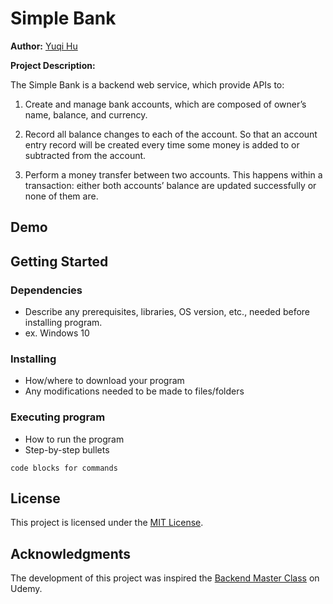 # Simple Bank
**Author:** [Yuqi Hu](https://yuqihu1103.github.io/)

**Project Description:**

The Simple Bank is a backend web service, which provide APIs to:

1. Create and manage bank accounts, which are composed of owner’s name, balance, and currency.
   
2. Record all balance changes to each of the account. So that an account entry record will be created every time some money is added to or subtracted from the account.
   
3. Perform a money transfer between two accounts. This happens within a transaction: either both accounts’ balance are updated successfully or none of them are.

## Demo

## Getting Started

### Dependencies

* Describe any prerequisites, libraries, OS version, etc., needed before installing program.
* ex. Windows 10

### Installing

* How/where to download your program
* Any modifications needed to be made to files/folders

### Executing program

* How to run the program
* Step-by-step bullets
```
code blocks for commands
```

## License

This project is licensed under the [MIT License](LICENSE).

## Acknowledgments

The development of this project was inspired the [Backend Master Class](https://www.udemy.com/course/backend-master-class-golang-postgresql-kubernetes/) on Udemy.
